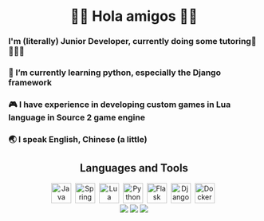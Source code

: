 <div id="header" align="center">
<h1> 🌮👋 Hola amigos 👋🌮</h1>
</div>

### I'm (literally) Junior Developer, currently doing some tutoring🏫🏫🏫🏫

### 🌱 I’m currently learning python, especially the Django framework
### 🎮 I have experience in developing custom games in Lua language in Source 2 game engine

### 🌏 I speak English, Chinese (a little)

<div id="disc" align="center">
<h2> Languages and Tools </h2>
</div>

<div id="logos" align="center">
<img src="https://cdn.jsdelivr.net/gh/devicons/devicon@latest/icons/java/java-original.svg" title="Java" width="40" height="40"/>&nbsp;
<img src="https://cdn.jsdelivr.net/gh/devicons/devicon@latest/icons/spring/spring-original.svg" title="Spring" width="40" height="40"/>&nbsp;
<img src="https://cdn.jsdelivr.net/gh/devicons/devicon@latest/icons/lua/lua-original.svg" title="Lua" width="40" height="40"/>&nbsp;
<img src="https://cdn.jsdelivr.net/gh/devicons/devicon@latest/icons/python/python-original.svg" title="Python" width="40" height="40"/>&nbsp;
<img src="https://cdn.jsdelivr.net/gh/devicons/devicon@latest/icons/flask/flask-original-wordmark.svg" title="Flask" width="40" height="40"/>&nbsp;
<img src="https://cdn.jsdelivr.net/gh/devicons/devicon@latest/icons/django/django-plain.svg" title="Django" width="40" height="40"/>&nbsp;
<img src="https://cdn.jsdelivr.net/gh/devicons/devicon@latest/icons/docker/docker-original.svg" title="Docker" width="40" height="40"/>&nbsp;
</div>

<div id="stats" align="center">
<img src="http://github-profile-summary-cards.vercel.app/api/cards/profile-details?username=vovapidjak&theme=tokyonight"/>
<img src="http://github-profile-summary-cards.vercel.app/api/cards/repos-per-language?username=vovapidjak&theme=tokyonight"/>
<img src="http://github-profile-summary-cards.vercel.app/api/cards/most-commit-language?username=vovapidjak&theme=tokyonight"/>
</div>

